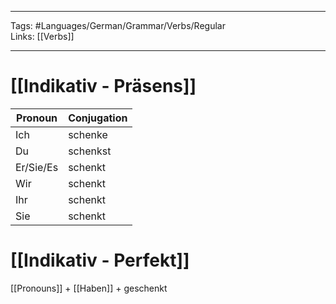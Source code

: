 ___
Tags: #Languages/German/Grammar/Verbs/Regular  
Links: [[Verbs]]
___
# [[Indikativ - Präsens]]
Pronoun|Conjugation
------------ | ------------
Ich | schenke
Du | schenkst
Er/Sie/Es | schenkt
Wir | schenkt
Ihr | schenkt
Sie | schenkt


# [[Indikativ - Perfekt]]
[[Pronouns]] + [[Haben]] + geschenkt